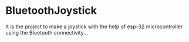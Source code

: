 # BluetoothJoystick
It is the project to make a joystick with the help of esp-32 microcontroller using the Bluetooth connectivity...

